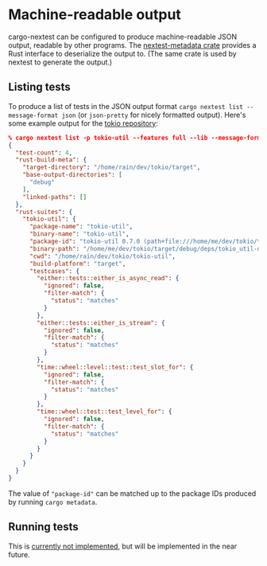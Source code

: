 # Machine-readable output

cargo-nextest can be configured to produce machine-readable JSON output, readable by other programs. The [nextest-metadata crate](https://crates.io/crates/nextest-metadata) provides a Rust interface to deserialize the output to. (The same crate is used by nextest to generate the output.)

## Listing tests

To produce a list of tests in the JSON output format `cargo nextest list --message-format json` (or `json-pretty` for nicely formatted output). Here's some example output for the [tokio repository](https://github.com/tokio-rs/tokio):

```json
% cargo nextest list -p tokio-util --features full --lib --message-format json-pretty
{
  "test-count": 4,
  "rust-build-meta": {
    "target-directory": "/home/rain/dev/tokio/target",
    "base-output-directories": [
      "debug"
    ],
    "linked-paths": []
  },
  "rust-suites": {
    "tokio-util": {
      "package-name": "tokio-util",
      "binary-name": "tokio-util",
      "package-id": "tokio-util 0.7.0 (path+file:///home/me/dev/tokio/tokio-util)",
      "binary-path": "/home/me/dev/tokio/target/debug/deps/tokio_util-def0ee51cb418fe8",
      "cwd": "/home/rain/dev/tokio/tokio-util",
      "build-platform": "target",
      "testcases": {
        "either::tests::either_is_async_read": {
          "ignored": false,
          "filter-match": {
            "status": "matches"
          }
        },
        "either::tests::either_is_stream": {
          "ignored": false,
          "filter-match": {
            "status": "matches"
          }
        },
        "time::wheel::level::test::test_slot_for": {
          "ignored": false,
          "filter-match": {
            "status": "matches"
          }
        },
        "time::wheel::test::test_level_for": {
          "ignored": false,
          "filter-match": {
            "status": "matches"
          }
        }
      }
    }
  }
}
```

The value of `"package-id"` can be matched up to the package IDs produced by running `cargo metadata`.

## Running tests

This is [currently not implemented](https://github.com/nextest-rs/nextest/issues/20), but will be implemented in the near future.
